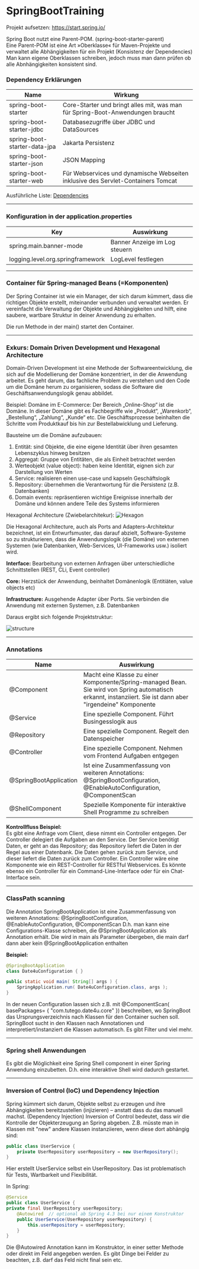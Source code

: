 # SpringBootTraining

Projekt aufsetzen:
https://start.spring.io/

Spring Boot nutzt eine Parent-POM. (spring-boot-starter-parent)<br>
Eine Parent-POM ist eine Art »Oberklasse« für Maven-Projekte und verwaltet alle Abhängigkeiten
für ein Projekt (Konsistenz der Dependencies)
Man kann eigene Oberklassen schreiben, jedoch muss man dann prüfen ob alle Abnhängigkeiten konsistent sind.

### Dependency Erklärungen

| Name                         | Wirkung                                                                                        |
|------------------------------|------------------------------------------------------------------------------------------------|
| spring-boot-starter          | Core-Starter und bringt alles mit, was man für Spring-Boot-Anwendungen braucht                 |
| spring-boot-starter-jdbc     | Databasezugriffe über JDBC und DataSources                                                     |
| spring-boot-starter-data-jpa | Jakarta Persistenz                                                                             |
| spring-boot-starter-json     | JSON Mapping                                                                                   |
| spring-boot-starter-web      | Für Webservices und dynamische Webseiten inklusive des Servlet-Containers Tomcat               |

Ausführliche Liste:
[Dependencies](https://docs.spring.io/spring-boot/reference/using/build-systems.html#using.build-systems.starters)

***
### Konfiguration in der application.properties

| Key                               | Auswirkung                    |
|-----------------------------------|-------------------------------|
| spring.main.banner-mode           | Banner Anzeige im Log steuern |
| logging.level.org.springframework | LogLevel festlegen            |

***
### Container für Spring-managed Beans (=Komponenten)

Der Spring Container ist wie ein Manager, der sich darum kümmert, dass die richtigen Objekte erstellt, miteinander verbunden und verwaltet werden. 
Er vereinfacht die Verwaltung der Objekte und Abhängigkeiten und hilft, eine saubere, wartbare Struktur in deiner Anwendung zu erhalten.

Die run Methode in der main() startet den Container.

***
### Exkurs: Domain Driven Development und Hexagonal Architecture
Domain-Driven Development ist eine Methode der Softwareentwicklung, die sich auf die Modellierung der Domäne konzentriert, in der die Anwendung arbeitet. Es geht darum, das fachliche Problem zu verstehen und den Code um die Domäne herum zu organisieren, sodass die Software die Geschäftsanwendungslogik genau abbildet.

Beispiel: Domäne im E-Commerce: Der Bereich „Online-Shop“ ist die Domäne. In dieser Domäne gibt es Fachbegriffe wie „Produkt“, „Warenkorb“, „Bestellung“, „Zahlung“, „Kunde“ etc. Die Geschäftsprozesse beinhalten die Schritte vom Produktkauf bis hin zur Bestellabwicklung und Lieferung.

Bausteine um die Domäne aufzubauen:
1. Entität: sind Objekte, die eine eigene Identität über ihren gesamten Lebenszyklus hinweg besitzen
2. Aggregat: Gruppe von Entitäten, die als Einheit betrachtet werden
3. Werteobjekt (value object): haben keine Identität, eignen sich zur Darstellung von Werten
4. Service: realisieren einen use-case und kapseln Geschäftslogik
5. Repository: übernehmen die Verantwortung für die Persistenz (z.B. Datenbanken)
6. Domain events: repräsentieren wichtige Ereignisse innerhalb der Domäne und können andere Teile des Systems informieren


Hexagonal Architecture (Zwiebelarchitekur):
![Hexagon](hexagon.png)

Die Hexagonal Architecture, auch als Ports and Adapters-Architektur bezeichnet, ist ein Entwurfsmuster, das darauf abzielt, Software-Systeme so zu strukturieren, dass die Anwendungslogik (die Domäne) von externen Systemen (wie Datenbanken, Web-Services, UI-Frameworks usw.) isoliert wird.

**Interface:**
Bearbeitung von externen Anfragen über unterschiedliche Schnittstellen (REST, CLi, Event controller)

**Core:**
Herzstück der Anwendung, beinhaltet Domänenlogik (Entitiäten, value objects etc)

**Infrastructure:**
Ausgehende Adapter über Ports. Sie verbinden die Anwendung mit externen Systemen, z.B. Datenbanken

Daraus ergibt sich folgende Projektstruktur:

![structure](structure.png)

***
### Annotations
| Name                   | Auswirkung                                                                                                                                                  |
|------------------------|-------------------------------------------------------------------------------------------------------------------------------------------------------------|
| @Component             | Macht eine Klasse zu einer Komponente/Spring-managed Bean. Sie wird von Spring automatisch erkannt, instanziiert. Sie ist dann aber "irgendeine" Komponente |
| @Service               | Eine spezielle Component. Führt Busingesslogik aus                                                                                                          |
| @Repository            | Eine spezielle Component. Regelt den Datenspeicher                                                                                                          |
| @Controller            | Eine spezielle Component. Nehmen vom Frontend Aufgaben entgegen                                                                                             |
| @SpringBootApplication | Ist eine Zusammenfassung von weiteren Annotations: @SpringBootConfiguration, @EnableAutoConfiguration, @ComponentScan                                       |
| @ShellComponent        | Spezielle Komponente für interaktive Shell Programme zu schreiben                                                                                           |

**Kontrollfluss Beispiel:**<br>
Es gibt eine Anfrage vom Client, diese
nimmt ein Controller entgegen. Der Controller delegiert die Aufgaben an den Service. Der Service benötigt Daten, er geht an das Repository; das Repository liefert die Daten in der Regel aus einer Datenbank. Die Daten gehen zurück zum Service, und dieser liefert die Daten zurück zum Controller. Ein Controller wäre eine Komponente wie ein REST-Controller für RESTful Webservices. Es könnte ebenso ein Controller für ein Command-Line-Interface oder für ein Chat-Interface sein.

*** 
### ClassPath scanning
Die Annotation SpringBootApplication ist eine Zusammenfassung von weiteren Annotations: @SpringBootConfiguration, @EnableAutoConfiguration, @ComponentScan
D.h. man kann eine Configurations-Klasse schreiben, die @SpringBootApplication als Annotation erhält.
Die wird in main als Parameter übergeben, die main darf dann aber kein @SpringBootApplication enthalten

**Beispiel:**<br>
```java
@SpringBootApplication
class Date4uConfiguration { }

public static void main( String[] args ) {
    SpringApplication.run( Date4uConfiguration.class, args );
}
```

In der neuen Configuration lassen sich z.B. mit @ComponentScan( basePackages= { "com.tutego.date4u.core" }) beschreiben, wo SpringBoot das Ursprungsverzeichnis nach Klassen für den Container suchen soll. SpringBoot sucht in den Klassen nach Annotationen und interpretiert/instanziert die Klassen automatisch.
Es gibt Filter und viel mehr.

***
### Spring shell Anwendungen
Es gibt die Möglichkeit eine Spring Shell component in einer Spring Anwendung einzubetten. D.h. eine interaktive Shell wird dadurch gestartet.

***
### Inversion of Control (IoC) und Dependency Injection
Spring kümmert sich darum, Objekte selbst zu erzeugen und ihre Abhängigkeiten bereitzustellen (injizieren) – anstatt dass du das manuell machst. (Dependency Injection)
Inversion of Control bedeutet, dass wir die Kontrolle der Objekterzeugung an Spring abgeben.
Z.B. müsste man in Klassen mit "new" andere Klassen instanziieren, wenn diese dort abhängig sind:

```java
public class UserService {
    private UserRepository userRepository = new UserRepository();
}
```

Hier erstellt UserService selbst ein UserRepository. Das ist problematisch für Tests, Wartbarkeit und Flexibilität.

In Spring:
```java
@Service
public class UserService {
private final UserRepository userRepository;
    @Autowired  // optional ab Spring 4.3 bei nur einem Konstruktor
    public UserService(UserRepository userRepository) {
        this.userRepository = userRepository;
    }
}
```
Die @Autowired Annotation kann im Konstruktor, in einer setter Methode oder direkt im Feld angegeben werden.
Es gibt Dinge bei Felder zu beachten, z.B. darf das Feld nicht final sein etc.

